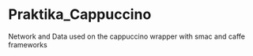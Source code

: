 # Praktika_Cappuccino
Network and Data used on the cappuccino wrapper with smac and caffe frameworks
